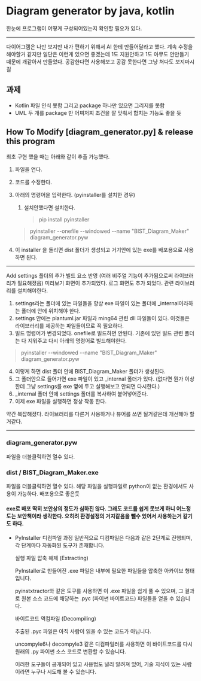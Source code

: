 # Diagram generator by java, kotlin

한눈에 프로그램이 어떻게 구성되어있는지 확인할 필요가 있다. 

----------------

다이어그램은 나만 보지만 내가 편하기 위해서  AI 한테 만들어달라고 했다. 
계속 수정을 해야할거 같지만 일단은 이런게 있으면 좋겠는데 1도 지원안하고 
1도 아무도 안만들기 때문에 개같아서 만들었다. 
공감한다면 사용해보고 공감 못한다면 그냥 쳐다도 보지마시길


## 과제 
-  Kotlin 파일 인식 못함 그리고 package 하나만 있으면 그리지를 못함 
-  UML 두 개를 package 만 어찌저찌 조건을 잘 맞춰서 합치는 기능도 좋을 듯


## How To Modify [diagram_generator.py] & release this program

최초 구현 했을 때는 아래와 같이 추출 가능했다. 

1. 파일을 연다.
2. 코드를 수정한다.
3. 아래의 명령어을 입력한다. (pyinstaller를 설치한 경우)
   1. 설치안했다면 설치한다. 
       > pip install pyinstaller

   > pyinstaller --onefile --windowed --name "BIST_Diagram_Maker" diagram_generator.pyw

4.  이 installer 을 돌리면 dist 폴더가 생성되고 거기안에 있는 exe를 배포용으로 사용하면 된다. 

------------------------------------------------------------------

Add settings 폴더의 추가 빌드 요소 반영 (여러 비주얼 기능이 추가됨으로써 라이브러리가 필요해졌음)
미리보기 화면이 추가되었다. 
로그 화면도 추가 되었다. 
관련 라이브러리를 설치해야한다. 

1. settings라는 폴더에 있는 파일들을 항상 exe 파일이 있는 폴더에 _internal이라하는 폴더에 안에 위치해야 한다. 
2. settings 안에는 plantuml.jar 파일과 ming64 관련 dll 파일들이 있다. 이것들은 라이브러리를 제공하는 파일들이므로 꼭 필요하다.
3. 빌드 명령어가 변경되었다. onefile로 빌드하면 안된다. 기존에 있던 빌드 관련 폴더는 다 지워주고 다시 아래의 명령어로 빌드해야한다.
> pyinstaller --windowed --name "BIST_Diagram_Maker" diagram_generator.pyw

4. 이렇게 하면 dist 폴더 안에  BIST_Diagram_Maker 폴더가 생성된다. 
5. 그 폴더안으로 들어가면 exe 파일이 있고 _internal 폴더가 있다. (없다면 뭔가 이상한데 그냥 settings를 exe 옆에 두고 실행해보고 안되면 다시한다.)
6. _internal 폴더 안에 settings 폴더를 복사하여 붙어넣어준다. 
7. 이제 exe 파일을 실행하면 정상 작동 한다. 

약간 복잡해졌다. 
라이브러리를 다른거 사용하거나 뷰어를 쓰면 될거같은데 개선해야 할거같다. 

------------------------------------------------------------------


### diagram_generator.pyw 
파일을 더블클릭하면 열수 있다. 

### dist / BIST_Diagram_Maker.exe
파일을 더블클릭하면 열수 있다. 
해당 파일을 실행파일로 python이 없는 환경에서도 사용이 가능하다.
배포용으로 좋은듯


#### exe로 배포 딱히 보안상의 정도가 심하진 않다. 그래도 코드를 쉽게 못보게 하니 어느정도는 보안책이라 생각한다. 오히려 환경설정의 거지같음을 뺄수 있어서 사용하는거 같기도 하다. 
- PyInstaller 디컴파일 과정
    일반적으로 디컴파일은 다음과 같은 2단계로 진행되며, 각 단계마다 자동화된 도구가 존재합니다.

    실행 파일 압축 해제 (Extracting)

    PyInstaller로 만들어진 .exe 파일은 내부에 필요한 파일들을 압축한 아카이브 형태입니다.

    pyinstxtractor와 같은 도구를 사용하면 이 .exe 파일을 쉽게 풀 수 있으며, 그 결과로 원본 소스 코드에 해당하는 .pyc (파이썬 바이트코드) 파일들을 얻을 수 있습니다.

    바이트코드 역컴파일 (Decompiling)

    추출된 .pyc 파일은 아직 사람이 읽을 수 있는 코드가 아닙니다.

    uncompyle6나 decompyle3 같은 디컴파일러를 사용하면 이 바이트코드를 다시 원래의 .py 파이썬 소스 코드로 변환할 수 있습니다.

    이러한 도구들이 공개되어 있고 사용법도 널리 알려져 있어, 기술 지식이 있는 사람이라면 누구나 시도해 볼 수 있습니다.



